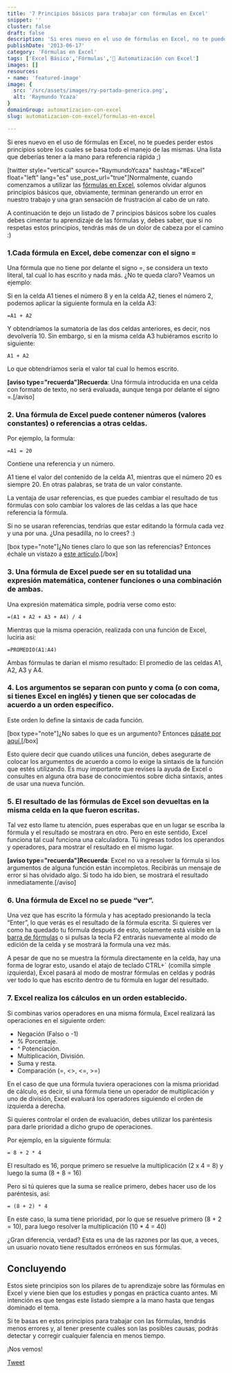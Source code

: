 ```yaml
---
title: '7 Principios básicos para trabajar con fórmulas en Excel'
snippet: ''
cluster: false
draft: false 
description: 'Si eres nuevo en el uso de fórmulas en Excel, no te puedes perder estos principios sobre los cuales se basa todo el manejo de las mismas.'
publishDate: '2013-06-17'
category: 'Fórmulas en Excel'
tags: ['Excel Básico','Fórmulas','🤖 Automatización con Excel']
images: []
resources: 
- name: 'featured-image'
image: {
  src: '/src/assets/images/ry-portada-generica.png',
  alt: 'Raymundo Ycaza'
}
domainGroup: automatizacion-con-excel
slug: automatizacion-con-excel/formulas-en-excel

---
```


Si eres nuevo en el uso de fórmulas en Excel, no te puedes perder estos principios sobre los cuales se basa todo el manejo de las mismas. Una lista que deberías tener a la mano para referencia rápida ;)

\[twitter style="vertical" source="RaymundoYcaza" hashtag="#Excel" float="left" lang="es" use\_post\_url="true"\]Normalmente, cuando comenzamos a utilizar las [fórmulas en Excel](http://raymundoycaza.com/que-es-una-formula-en-excel/ "¿ Qué es una fórmula en Excel ?"), solemos olvidar algunos principios básicos que, obviamente, terminan generando un error en nuestro trabajo y una gran sensación de frustración al cabo de un rato.

A continuación te dejo un listado de 7 principios básicos sobre los cuales debes cimentar tu aprendizaje de las fórmulas y, debes saber, que si no respetas estos principios, tendrás más de un dolor de cabeza por el camino :)

### 1.Cada fórmula en Excel, debe comenzar con el signo =

Una fórmula que no tiene por delante el signo =, se considera un texto literal, tal cual lo has escrito y nada más. ¿No te queda claro? Veamos un ejemplo:

Si en la celda A1 tienes el número 8 y en la celda A2, tienes el número 2, podemos aplicar la siguiente formula en la celda A3:

`=A1 + A2`

Y obtendríamos la sumatoria de las dos celdas anteriores, es decir, nos devolvería 10. Sin embargo, si en la misma celda A3 hubiéramos escrito lo siguiente:

`A1 + A2`

Lo que obtendríamos sería el valor tal cual lo hemos escrito.

**\[aviso type="recuerda"\]Recuerda**: Una fórmula introducida en una celda con formato de texto, no será evaluada, aunque tenga por delante el signo =.\[/aviso\]

### 2\. Una fórmula de Excel puede contener números (valores constantes) o referencias a otras celdas.

Por ejemplo, la formula:

`=A1 = 20`

Contiene una referencia y un número.

A1 tiene el valor del contenido de la celda A1, mientras que el número 20 es siempre 20. En otras palabras, se trata de un valor constante.

La ventaja de usar referencias, es que puedes cambiar el resultado de tus fórmulas con solo cambiar los valores de las celdas a las que hace referencia la fórmula.

Si no se usaran referencias, tendrías que estar editando la fórmula cada vez y una por una. ¿Una pesadilla, no lo crees? :)

\[box type="note"\]¿No tienes claro lo que son las referencias? Entonces échale un vistazo a [este artículo](http://raymundoycaza.com/que-es-la-referencia/ "¿Qué es la referencia?").\[/box\]

### 3\. Una fórmula de Excel puede ser en su totalidad una expresión matemática, contener funciones o una combinación de ambas.

Una expresión matemática simple, podría verse como esto:

`=(A1 + A2 + A3 + A4) / 4`

Mientras que la misma operación, realizada con una función de Excel, luciria asi:

`=PROMEDIO(A1:A4)`

Ambas fórmulas te darían el mismo resultado: El promedio de las celdas A1, A2, A3 y A4.

### 4\. Los argumentos se separan con punto y coma (o con coma, si tienes Excel en inglés) y tienen que ser colocadas de acuerdo a un orden específico.

Este orden lo define la sintaxis de cada función.

\[box type="note"\]¿No sabes lo que es un argumento? Entonces [pásate por aquí.](http://raymundoycaza.com/que-son-los-argumentos-en-excel/ "¿ Qué son los argumentos en Excel ?")\[/box\]

Esto quiere decir que cuando utilices una función, debes asegurarte de colocar los argumentos de acuerdo a como lo exige la sintaxis de la función que estés utilizando. Es muy importante que revises la ayuda de Excel o consultes en alguna otra base de conocimientos sobre dicha sintaxis, antes de usar una nueva función.

### 5\. El resultado de las fórmulas de Excel son devueltas en la misma celda en la que fueron escritas.

Tal vez esto llame tu atención, pues esperabas que en un lugar se escriba la fórmula y el resultado se mostrara en otro. Pero en este sentido, Excel funciona tal cual funciona una calculadora. Tú ingresas todos los operandos y operadores, para mostrar el resultado en el mismo lugar.

**\[aviso type="recuerda"\]Recuerda**: Excel no va a resolver la fórmula si los argumentos de alguna función están incompletos. Recibirás un mensaje de error si has olvidado algo. Si todo ha ido bien, se mostrará el resultado inmediatamente.\[/aviso\]

### 6\. Una fórmula de Excel no se puede “ver”.

Una vez que has escrito la fórmula y has aceptado presionando la tecla “Enter”, lo que verás es el resultado de la fórmula escrita. Si quieres ver como ha quedado tu fórmula después de esto, solamente está visible en la [barra de fórmulas](http://raymundoycaza.com/la-barra-de-formulas/ "La Barra de Fórmulas en Excel") o si pulsas la tecla F2 entrarás nuevamente al modo de edición de la celda y se mostrará la formula una vez más.

A pesar de que no se muestra la fórmula directamente en la celda, hay una forma de lograr esto, usando el atajo de teclado CTRL+\` (comilla simple izquierda), Excel pasará al modo de mostrar fórmulas en celdas y podrás ver todo lo que has escrito dentro de tu fórmula en lugar del resultado.

### 7\. Excel realiza los cálculos en un orden establecido.

Si combinas varios operadores en una misma fórmula, Excel realizará las operaciones en el siguiente orden:

- Negación (Falso o -1)
- % Porcentaje.
- ^ Potenciación.
- Multiplicación, División.
- Suma y resta.
- Comparación (=, <>, <=, >=)

En el caso de que una fórmula tuviera operaciones con la misma prioridad de cálculo, es decir, si una fórmula tiene un operador de multiplicación y uno de división, Excel evaluará los operadores siguiendo el orden de izquierda a derecha.

Si quieres controlar el orden de evaluación, debes utilizar los paréntesis para darle prioridad a dicho grupo de operaciones.

Por ejemplo, en la siguiente fórmula:

`= 8 + 2 * 4`

El resultado es 16, porque primero se resuelve la multiplicación (2 x 4 = 8) y luego la suma (8 + 8 = 16)

Pero si tú quieres que la suma se realice primero, debes hacer uso de los paréntesis, así:

`= (8 + 2) * 4`

En este caso, la suma tiene prioridad, por lo que se resuelve primero (8 + 2 = 10), para luego resolver la multiplicación (10 \* 4 = 40)

¿Gran diferencia, verdad? Esta es una de las razones por las que, a veces, un usuario novato tiene resultados erróneos en sus fórmulas.

## Concluyendo

Estos siete principios son los pilares de tu aprendizaje sobre las fórmulas en Excel y viene bien que los estudies y pongas en práctica cuanto antes. Mi intención es que tengas este listado siempre a la mano hasta que tengas dominado el tema.

Si te basas en estos principios para trabajar con las fórmulas, tendrás menos errores y, al tener presente cuáles son las posibles causas, podrás detectar y corregir cualquier falencia en menos tiempo.

¡Nos vemos!

[Tweet](https://twitter.com/share)
